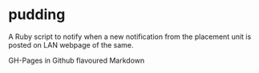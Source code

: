 pudding
=======

A Ruby script to notify when a new notification from the placement unit is posted on LAN webpage of the same.

GH-Pages in Github flavoured Markdown
